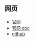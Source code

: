 
## 网页

- [官网](https://getdbt.com/)
- [官网 doc](https://www.getdbt.com/docs/)
- [github](https://github.com/dbt-labs/dbt-core)

